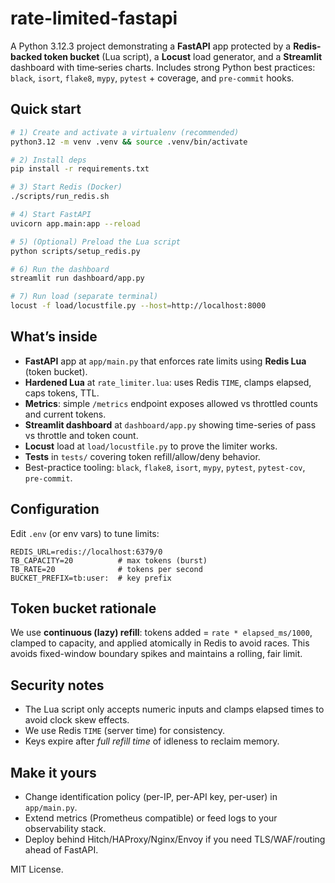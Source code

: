 
# rate-limited-fastapi

A Python 3.12.3 project demonstrating a **FastAPI** app protected by a **Redis-backed token
bucket** (Lua script), a **Locust** load generator, and a **Streamlit** dashboard with
time‑series charts. Includes strong Python best practices: `black`, `isort`, `flake8`, `mypy`,
`pytest` + coverage, and `pre-commit` hooks.

## Quick start

```bash
# 1) Create and activate a virtualenv (recommended)
python3.12 -m venv .venv && source .venv/bin/activate

# 2) Install deps
pip install -r requirements.txt

# 3) Start Redis (Docker)
./scripts/run_redis.sh

# 4) Start FastAPI
uvicorn app.main:app --reload

# 5) (Optional) Preload the Lua script
python scripts/setup_redis.py

# 6) Run the dashboard
streamlit run dashboard/app.py

# 7) Run load (separate terminal)
locust -f load/locustfile.py --host=http://localhost:8000
```

## What’s inside

- **FastAPI** app at `app/main.py` that enforces rate limits using **Redis Lua** (token bucket).
- **Hardened Lua** at `rate_limiter.lua`: uses Redis `TIME`, clamps elapsed, caps tokens, TTL.
- **Metrics**: simple `/metrics` endpoint exposes allowed vs throttled counts and current tokens.
- **Streamlit dashboard** at `dashboard/app.py` showing time-series of pass vs throttle and token count.
- **Locust** load at `load/locustfile.py` to prove the limiter works.
- **Tests** in `tests/` covering token refill/allow/deny behavior.
- Best-practice tooling: `black`, `flake8`, `isort`, `mypy`, `pytest`, `pytest-cov`, `pre-commit`.

## Configuration

Edit `.env` (or env vars) to tune limits:

```
REDIS_URL=redis://localhost:6379/0
TB_CAPACITY=20          # max tokens (burst)
TB_RATE=20              # tokens per second
BUCKET_PREFIX=tb:user:  # key prefix
```

## Token bucket rationale

We use **continuous (lazy) refill**: tokens added = `rate * elapsed_ms/1000`, clamped to capacity, and
applied atomically in Redis to avoid races. This avoids fixed-window boundary spikes and maintains a
rolling, fair limit.

## Security notes

- The Lua script only accepts numeric inputs and clamps elapsed times to avoid clock skew effects.
- We use Redis `TIME` (server time) for consistency.
- Keys expire after *full refill time* of idleness to reclaim memory.

## Make it yours

- Change identification policy (per-IP, per-API key, per-user) in `app/main.py`.
- Extend metrics (Prometheus compatible) or feed logs to your observability stack.
- Deploy behind Hitch/HAProxy/Nginx/Envoy if you need TLS/WAF/routing ahead of FastAPI.

MIT License.
